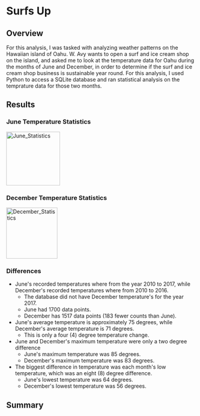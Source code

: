 # Surfs Up

## Overview
For this analysis, I was tasked with analyzing weather patterns on the Hawaiian island of Oahu.  W. Avy wants to open a surf and ice cream shop on the island, and asked me to look at the temperature data for Oahu during the months of June and December, in order to determine if the surf and ice cream shop business is sustainable year round.  For this analysis, I used Python to access a SQLite database and ran statistical analysis on the temprature data for those two months.

## Results
### June Temperature Statistics
<img width="143" alt="June_Statistics" src="https://user-images.githubusercontent.com/99417460/166932204-664b9bae-8300-4f02-a15e-959c9e6fb7c7.png">

### December Temperature Statistics
<img width="136" alt="December_Statistics" src="https://user-images.githubusercontent.com/99417460/166932406-7c8a7857-a5ea-440b-b368-842a0b6f86aa.png">

### Differences
* June's recorded temperatures where from the year 2010 to 2017, while December's recorded temperatures where from 2010 to 2016.
  * The database did not have December temperature's for the year 2017.
  * June had 1700 data points.
  * December has 1517 data points (183 fewer counts than June).
* June's average temperature is approximately 75 degrees, while December's average temperature is 71 degrees.
  * This is only a four (4) degree temperature change.
* June and December's maximum temperature were only a two degree difference
  * June's maximum temperature was 85 degrees.
  * December's maximum temperature was 83 degrees.
* The biggest difference in temperature was each month's low temperature, which was an eight (8) degree difference.
  * June's lowest temperature was 64 degrees.
  * December's lowest temperature was 56 degrees.

## Summary


